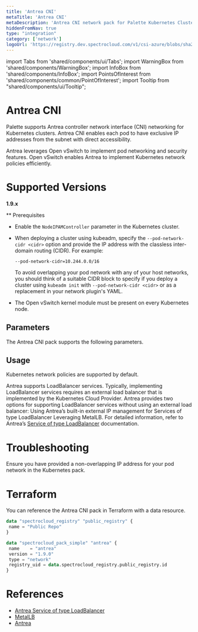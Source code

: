 ```yaml
---
title: 'Antrea CNI'
metaTitle: 'Antrea CNI'
metaDescription: 'Antrea CNI network pack for Palette Kubernetes Clusters'
hiddenFromNav: true
type: "integration"
category: ['network']
logoUrl: 'https://registry.dev.spectrocloud.com/v1/csi-azure/blobs/sha256:0787b7943741181181823079533cd363884a28aa0651715ea43408bdc77a5c51?type=image/png'
---
```


import Tabs from 'shared/components/ui/Tabs';
import WarningBox from 'shared/components/WarningBox';
import InfoBox from 'shared/components/InfoBox';
import PointsOfInterest from 'shared/components/common/PointOfInterest';
import Tooltip from "shared/components/ui/Tooltip";


# Antrea CNI

Palette supports Antrea controller network interface (CNI) networking for Kubernetes clusters. Antrea  CNI enables each pod to have exclusive IP addresses from the subnet with direct accessibility. 

Antrea leverages Open vSwitch to implement pod networking and security features. Open vSwitch enables Antrea to implement Kubernetes network policies efficiently.

# Supported Versions

**1.9.x**

** Prerequisites

- Enable the ``NodeIPAMController`` parameter in the Kubernetes cluster.
- When deploying a cluster using kubeadm, specify the ``--pod-network-cidr <cidr>`` option and provide the IP address with the classless inter-domain routing (CIDR). For example: 

    ``--pod-network-cidr=10.244.0.0/16``

    <WarningBox>

    To avoid overlapping your pod network with any of your host networks, you should think of a suitable CIDR block to specify if you deploy a cluster using ``kubeadm init`` with ``--pod-network-cidr <cidr>`` or as a replacement in your network plugin's YAML.

    </WarningBox>

- The Open vSwitch kernel module must be present on every Kubernetes node.

## Parameters

The Antrea CNI pack supports the following parameters. 

## Usage

Kubernetes network policies are supported by default.

Antrea supports LoadBalancer services. Typically, implementing LoadBalancer services requires an external load balancer that is implemented by the Kubernetes Cloud Provider. Antrea provides two options for supporting LoadBalancer services without using an external load balancer:
Using Antrea’s built-in external IP management for Services of type LoadBalancer
Leveraging MetalLB.
For detailed information, refer to Antrea’s [Service of type LoadBalancer](https://antrea.io/docs/v1.9.0/docs/service-loadbalancer) documentation. 

# Troubleshooting

Ensure you have provided a non-overlapping IP address for your pod network  in the Kubernetes pack. 


# Terraform 

You can reference the Antrea CNI pack in Terraform with a data resource.

```tf
data "spectrocloud_registry" "public_registry" {
 name = "Public Repo"
}

data "spectrocloud_pack_simple" "antrea" {
 name    = "antrea"
 version = "1.9.0"
 type = "network"
 registry_uid = data.spectrocloud_registry.public_registry.id
}
```

# References

- [Antrea Service of type LoadBalancer](https://antrea.io/docs/v1.9.0/docs/service-loadbalancer)
- [MetalLB](https://metallb.universe.tf)
- [Antrea](https://antrea.io/)

<br />

<br />

